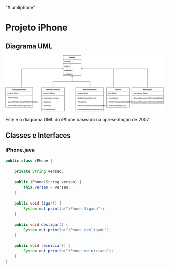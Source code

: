 "# umlIphone" 

# Projeto iPhone

## Diagrama UML

![Diagrama UML do iPhone](diagrama_UML_iphone.svg)

Este é o diagrama UML do iPhone baseado na apresentação de 2007.

## Classes e Interfaces

### iPhone.java

```java
public class iPhone {
   
    private String versao;

    public iPhone(String versao) {
        this.versao = versao;
    }

    public void ligar() {
        System.out.println("iPhone ligado");
    }

    public void desligar() {
        System.out.println("iPhone desligado");
    }

    public void reiniciar() {
        System.out.println("iPhone reiniciado");
    }
}
